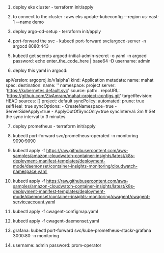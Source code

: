 1. deploy eks cluster - terraform init/apply

2. to connect to the cluster :
   aws eks update-kubeconfig --region us-east-1 --name demo

3. deploy argo-cd-setup - terraform init/apply

4. port-forward the svc - kubectl port-forward svc/argocd-server -n argocd       8080:443
5. kubectl get secrets argocd-initial-admin-secret -o yaml -n argocd
   password:
   echo enter_the_code_here | base64 -D
   username:
   admin

6. deploy this yaml in argocd:

apiVersion: argoproj.io/v1alpha1
kind: Application
metadata:
  name: mahat
spec:
  destination:
    name: ''
    namespace: project
    server: 'https://kubernetes.default.svc'
  source:
    path: .
    repoURL: 'https://github.com/ZivAmram/mahat-project-configs.git'
    targetRevision: HEAD
  sources: []
  project: default
  syncPolicy:
    automated:
      prune: true
      selfHeal: true
    syncOptions:
      - CreateNamespace=true
      - ServerSideApply=true
      - ApplyOutOfSyncOnly=true
    syncInterval: 3m # Set the sync interval to 3 minutes

7. deploy prometheus - terraform init/apply

8. kubectl port-forward svc/prometheus-operated -n monitoring 9090:9090

8. kubectl apply -f https://raw.githubusercontent.com/aws-samples/amazon-cloudwatch-container-insights/latest/k8s-deployment-manifest-templates/deployment-mode/daemonset/container-insights-monitoring/cloudwatch-namespace.yaml

9. kubectl apply -f https://raw.githubusercontent.com/aws-samples/amazon-cloudwatch-container-insights/latest/k8s-deployment-manifest-templates/deployment-mode/daemonset/container-insights-monitoring/cwagent/cwagent-serviceaccount.yaml 

10. kubectl apply -f cwagent-configmap.yaml

11. kubectl apply -f cwagent-daemonset.yaml

12. grafana: kubectl port-forward svc/kube-prometheus-stackr-grafana 3000:80 -n monitoring

13. username: admin
    password: prom-operator